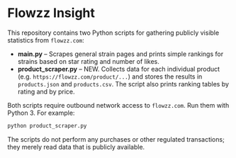 Flowzz Insight
==============

This repository contains two Python scripts for gathering publicly
visible statistics from `flowzz.com`:

* **main.py** – Scrapes general strain pages and prints simple
  rankings for strains based on star rating and number of likes.
* **product_scraper.py** – NEW.  Collects data for each individual
  product (e.g. `https://flowzz.com/product/...`) and stores the
  results in `products.json` and `products.csv`.  The script also
  prints ranking tables by rating and by price.

Both scripts require outbound network access to `flowzz.com`.  Run them
with Python 3.  For example:

```bash
python product_scraper.py
```

The scripts do not perform any purchases or other regulated
transactions; they merely read data that is publicly available.

